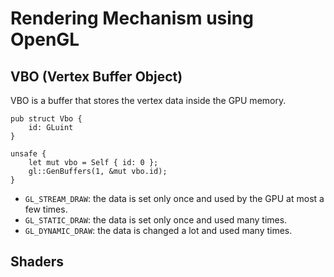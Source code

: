 # Rendering Mechanism using OpenGL
## VBO (Vertex Buffer Object)
VBO is a buffer that stores the vertex data inside the GPU memory.

```
pub struct Vbo {
    id: GLuint
}

unsafe {
    let mut vbo = Self { id: 0 };
    gl::GenBuffers(1, &mut vbo.id);
}
```

- `GL_STREAM_DRAW`: the data is set only once and used by the GPU at most a few times.
- `GL_STATIC_DRAW`: the data is set only once and used many times.
- `GL_DYNAMIC_DRAW`: the data is changed a lot and used many times.

## Shaders


<!-- # Rendering Pipeline
Rendering Pipeline is a series of steps that are used to render a 3D scene.

A reference for shaders written in glsl is available at:
> https://codelabo.com/posts/20200228150223

For more detail about OpenGL
> https://registry.khronos.org/OpenGL/specs/gl/glspec33.core.pdf

1. Vertex Shader
2. Tessellation Shader
3. Geometry Shader
4. Fragment Shader -->
